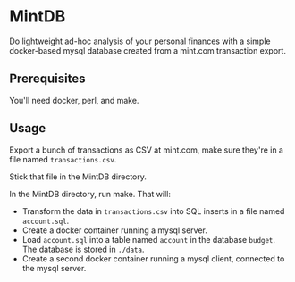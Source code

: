 # MintDB

Do lightweight ad-hoc analysis of your personal finances with a  simple docker-based mysql database created from a mint.com transaction export.

## Prerequisites

You'll need docker, perl, and make.

## Usage

Export a bunch of transactions as CSV at mint.com, make sure they're in a file named `transactions.csv`.

Stick that file in the MintDB directory.

In the MintDB directory, run make. That will: 

* Transform the data in `transactions.csv` into SQL inserts in a file named `account.sql`.
* Create a docker container running a mysql server.
* Load `account.sql` into a table named `account` in the database `budget`. The database is stored in `./data`.
* Create a second docker container running a mysql client, connected to the mysql server.



